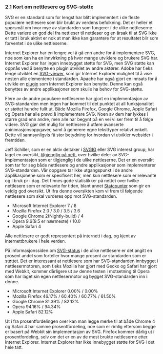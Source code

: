
### 2.1 Kort om nettlesere og SVG-støtte ###

SVG er en standard som for lengst har blitt implementert i de fleste populære
nettlesere som blir brukt av verdens befolkning. Det er heller et spørsmål om hvor
mye av standarden som fungerer i de ulike nettleserne. Dette variere en god
del fra nettleser til nettleser og en årsak til at SVG ikke er tatt i bruk aktivt 
er nok at man ikke kan garantere for at resultatet blir som forventet i de ulike 
nettleserne.

Internet Explorer har en lengre vei å gå enn andre for å implementere SVG, noe som kan
ha en innvirkning på hvor mange utviklere og brukere SVG har. Internet Explorer
har ingen innebygget støtte for SVG, men SVG støtte kan oppnås ved å benytte en
plugin utviklet av andre aktører. Adobe har f.eks lenge utviklet en [SVG-viewer][4],
som gir Internet Explorer mulighet til å vise nesten alle elementene i standarden.
Apache har også gjort en innsats for å utvikle en [plugin][5] som Internet Explorer 
kan benytte. Denne kan også benyttes av andre applikasjoner som skulle ha behov for 
SVG-støtte. 

Flere av de andre populære nettleserne har gjort en implementasjon av SVG-standarden
men ingen har kommet til det punktet at all funksjonalitet er støttet hundre fullt ut.
Både Mozilla Firefox, Google Chrome, Apple Safari og Opera har alle prøvd å implementere 
SVG. Noen av dem har lykkes i større grad enn andre, men alle har begynt på en vei vi 
ser frem til å følge videre. SVG gjør det mulig for nettlesere å utføre avanserte 
aninimasjonsoppgaver, samt å generere egne teksttyper relativt enkelt. Dette vil
sannsynligvis få stor betydning for hvordan vi utvikler websider i fremtiden. 

Jeff Schiller, som er en aktiv deltaker i [SVGIG][3] eller SVG interest group, har laget
en oversikt, [tilgjenglig på nett][1], over hvilke deler av SVG-implementasjon som er
tilgjenglig i de ulike nettleserne. Det er en oversikt som tar for seg både nettlesere
og andre applikasjoner som implementerer SVG-standarden. Vår oppgave tar ikke
utgangspunkt i de andre applikasjonene som er spesifisert her, men kun nettlesere som
er relevante og i bruk pr i dag. Det finnes gode statistikker på nettet over hvilke
nettlesere som er relevante for tiden, blant annet [Statcounter][2] som gir en veldig
god oversikt. Ut ifra denne oversikten kom vi frem til følgende nettlesere som skal 
vurderes opp mot SVG-standarden.

 * Microsoft Internet Explorer 7 / 8
 * Mozilla Firefox 2.0 / 3.0 / 3.5 / 3.6
 * Google Chrome 2(Nightly-build) / 4
 * Opera 9.6(9.5 er nærmeste) / 10.0
 * Apple Safari 4

Alle nettlesere er godt representert på internett i dag, og kjent av internettbrukere 
i hele verden.

På informasjonssiden om [SVG-status][1] i de ulike nettlesere er det angitt en prosent
andel som forteller hvor mange prosent av standarden som er støttet. Det er interessant
at nettlesere som har SVG-standarden innbygget i nettlesermotoren, som f.eks Mozilla
har gjort med Gecko og Safari har gjort med Webkit, kommer dårligere ut av denne
testen i motsetning til Opera som har laget sin egen nettlesermotor og bygget
SVG-standarden inn i denne.

 * Microsoft Internet Explorer 0.00% / 0.00%
 * Mozilla Firefox 46.17% / 60.40% / 60.77% / 61.50%
 * Google Chrome 81.39% / 82.12%
 * Opera 94.16% / 94.34%
 * Apple Safari 82.12%

Ut i fra prosentfordelingen over kan man legge merke til at både Chrome 4 og Safari 4
har samme prosentfordeling, noe som er rimlig ettersom begge er basert på Webkit sin
implementasjon av SVG. Firefox kommer dårlig ut i prosentfordeling, selv om det er
en av de mest brukte nettleserne etter Internet Explorer. Internet Explorer har ikke
innebygget støtte for SVG i det hele tatt.

[1]: http://www.codedread.com/svg-support-table.html "SVG Support in browsers, Jeff Schiller, extracted 2010-03-14"
[2]: http://gs.statcounter.com/#browser_version-ww-monthly-200902-201003-bar "StatCounter Global Stats, Browser version, February 2009 to March 2010"
[3]: http://www.w3.org/Graphics/SVG/IG/ "SVG Interest Group, W3C"
[4]: http://www.adobe.com/svg/viewer/install/ "Adobe SVG Viewer IE Plugin install page, Adobe"
[5]: http://xmlgraphics.apache.org/batik/ "Batik Java SVG Toolkit, Apache Software Foundation, 2010-01-02"
